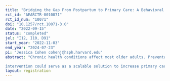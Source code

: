 ```yaml
---
title: "Bridging the Gap From Postpartum to Primary Care: A Behavioral Science Informed Intervention to Improve Chronic Disease Management Among Postpartum Women"
rct_id: "AEARCTR-0010071"
rct_id_num: "10071"
doi: "10.1257/rct.10071-3.0"
date: "2022-09-15"
status: "completed"
jel: "I12, I10, D91"
start_year: "2022-11-03"
end_year: "2024-07-23"
pi: "Jessica Cohen cohenj@hsph.harvard.edu"
abstract: "Chronic health conditions affect most older adults. Preventative medicine and risk management strategies, especially when applied earlier in life, are essential to altering the trajectory of a disease and ultimately improving health outcomes. Primary care providers (PCP) often provide most of these services, though younger adults are the least likely to receive primary care. This project leverages a period of high engagement and health activation during an individual's life (pregnancy) to nudge her toward use of primary care after the pregnancy episode. This randomized controlled trial will test the hypothesis that a behavioral science-informed intervention, incorporating defaults and salience, can increase rates of follow-up with a PCP after a delivery for individuals with hypertension, diabetes, obesity and mental illness. If successful, this
intervention could serve as a scalable solution to increase primary care use and preventative health services in a population that currently has low rates of engagement and utilization of these services."
layout: registration
---
```


